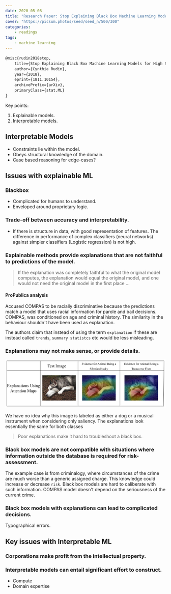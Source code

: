 ```yaml
---
date: 2020-05-08
title: "Research Paper: Stop Explaining Black Box Machine Learning Models for High Stakes Decisions..."
cover: "https://picsum.photos/seed/seed_n/500/300"
categories:
    - readings
tags:
    - machine learning
---
```


```markdown
@misc{rudin2018stop,
    title={Stop Explaining Black Box Machine Learning Models for High Stakes Decisions and Use Interpretable Models Instead},
    author={Cynthia Rudin},
    year={2018},
    eprint={1811.10154},
    archivePrefix={arXiv},
    primaryClass={stat.ML}
}
```
Key points:

1. Explainable models.
2. Interpretable models.


## Interpretable Models
- Constraints lie within the model.
- Obeys structural knowledge of the domain.
- Case based reasoning for edge-cases?


## Issues with explainable ML

### Blackbox
- Complicated for humans to understand.
- Enveloped around proprietary logic.

### Trade-off between accuracy and interpretability.
- If there is structure in data, with good representation of features. The difference in performance
of complex classifiers (neural networks) against simpler classifiers (Logistic regression) is not high.

### Explainable methods provide explanations that are not faithful to predictions of the model.

> If the explanation was completely faithful to what the original model computes, the explanation would equal the original model, and one would not need the original model in the first place ...

#### ProPublica analysis
Accused COMPAS to be racially discriminative because the predictions match a model that uses racial information for parole and bail decisions. COMPAS, was conditioned on age and criminal history. The similarity in the behaviour shouldn't have been used as explanation.

The authors claim that instead of using the term `explanation` if these are instead called `trends`, `summary statistcs` etc would be less misleading.

### Explanations may not make sense, or provide details.

![Fig: Saliency does not explain anything except where the network is looking.](../images/saliencymaps.png)

We have no idea why this image is labeled as either a dog or a musical instrument when considering only saliency. The explanations look essentially the same for both classes

> Poor explanations make it hard to troubleshoot a black box.

### Black box models are not compatible with situations where information outside the database is required for risk-assessment.

The example case is from criminalogy, where circumstances of the crime are much worse than a generic assigned charge. This knowledge could increase or decrease `risk`. Black box models are hard to caliberate with such information. COMPAS model doesn't depend on the seriousness of the current crime.

### Black box models with explanations can lead to complicated decisions.
Typographical errors.


## Key issues with Interpretable ML

### Corporations make profit from the intellectual property.
### Interpretable models can entail significant effort to construct.
- Compute
- Domain expertise
